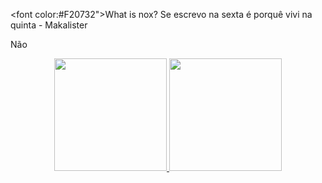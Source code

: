 <font color:#F20732">What is nox?</font>
Se escrevo na sexta é porquê vivi na quinta - Makalister

Não
<div align="center">
  <a href="https://github.com/Thiagonox">
  <img height="180em" src="https://github-readme-stats.vercel.app/api?username=Thiagonox&show_icons=true&theme=aura&include_all_commits=true&count_private=true"/>
  <img height="180em" src="https://github-readme-stats.vercel.app/api/top-langs/?username=Thiagonox&layout=compact&langs_count=7&theme=aura"/>
</div>
